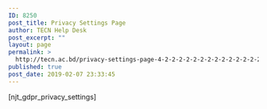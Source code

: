```yaml
---
ID: 8250
post_title: Privacy Settings Page
author: TECN Help Desk
post_excerpt: ""
layout: page
permalink: >
  http://tecn.ac.bd/privacy-settings-page-4-2-2-2-2-2-2-2-2-2-2-2-2-2-2-2-2-2-2-2-2-2-2-2-2-2-2-2-2-2-2-2-2-2-2-2-2-2-2-2-2-2-2-2-2-2-2-2-2-2-2-2-2-2-2-2-2-2-2-2
published: true
post_date: 2019-02-07 23:33:45
---
```

[njt_gdpr_privacy_settings]